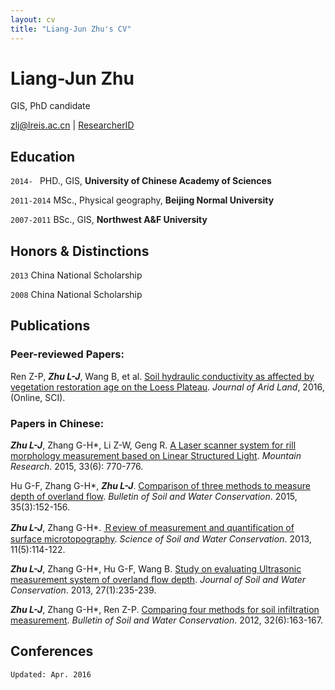 ```yaml
---
layout: cv
title: "Liang-Jun Zhu's CV"
---
```

# Liang-Jun Zhu

GIS, PhD candidate

<div id="webaddress">
<i class="fa fa-envelope"></i> <a href="mailto:zlj@lreis.ac.cn">zlj@lreis.ac.cn</a>
|
<i class="fa fa-archive"></i> <a href="http://www.researcherid.com/rid/M-6729-2015">ResearcherID</a>

</div>


## Education

`2014- ` PHD., GIS, **University of Chinese Academy of Sciences**

`2011-2014` MSc., Physical geography, **Beijing Normal University**

`2007-2011` BSc., GIS, **Northwest A&F  University**

## Honors & Distinctions

`2013` China National Scholarship

`2008` China National Scholarship

## Publications

### Peer-reviewed Papers:

Ren Z-P, ***Zhu L-J***, Wang B, et al. [Soil hydraulic conductivity as affected by vegetation restoration age on the Loess Plateau](http://dx.doi.org/10.1007/s40333-016-0010-2). *Journal of Arid Land*, 2016, (Online, SCI).

### Papers in Chinese: 
***Zhu L-J***, Zhang G-H\*, Li Z-W, Geng R. [A Laser scanner system for rill morphology measurement based on Linear Structured Light](http://dx.doi.org/10.16089/j.cnki.1008-2786.000093). *Mountain Research*. 2015, 33(6): 770-776.

Hu G-F, Zhang G-H*, ***Zhu L-J***. [Comparison of three methods to measure depth of overland flow](http://dx.doi.org/10.13961/j.cnki.stbctb.2015.03.034). *Bulletin of Soil and Water Conservation*. 2015, 35(3):152-156.

***Zhu L-J***, Zhang G-H\*. [Ｒeview of measurement and quantification of surface microtopography](http://www.cnki.net/KCMS/detail/detail.aspx?QueryID=1&CurRec=2&dbcode=CJFQ&dbname=CJFDHIS2&filename=STBC201305018&urlid=&yx=&uid=WEEvREcwSlJHSldSdnQ0THU0Y3lkU3ROZlh3T2ZxSytRVDREbTUzQTJUQXNQV0N1clpudUhKUmRRVGFUMVYzbkh3PT0=$9A4hF_YAuvQ5obgVAqNKPCYcEjKensW4IQMovwHtwkF4VYPoHbKxJw!!&v=MTkxNjlEaDFUM3FUcldNMUZyQ1VSTHlmWStacUZpRGxWN3JOTmpuSmJiRzRIOUxNcW85RWJJUjhlWDFMdXhZUzc=). *Science of Soil and Water Conservation*. 2013, 11(5):114-122.

***Zhu L-J***, Zhang G-H\*, Hu G-F, Wang B. [Study on evaluating Ultrasonic measurement system of overland flow depth](http://dx.doi.org/10.13870/j.cnki.stbcxb.2013.01.044). *Journal of Soil and Water Conservation*. 2013, 27(1):235-239. 

***Zhu L-J***, Zhang G-H\*, Ren Z-P. [Comparing four methods for soil infiltration measurement](http://dx.doi.org/10.13961/j.cnki.stbctb.2012.06.050). *Bulletin of Soil and Water Conservation*. 2012, 32(6):163-167.

## Conferences

`Updated: Apr. 2016`
